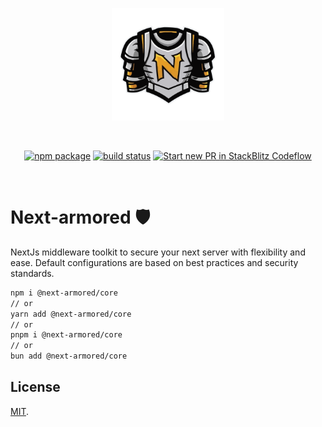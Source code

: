 <p align="center">
  <a 
  href="https://raw.githubusercontent.com/marek-e/next-armored/master/assets/n-armor.svg" target="_blank" rel="noopener noreferrer">
    <img width="180" src="https://raw.githubusercontent.com/marek-e/next-armored/master/assets/n-armor.svg" alt="next-armored logo">
  </a>
</p>
<br/>
<p align="center">
  <a href="https://npmjs.com/package/@next-armored/core"><img src="https://img.shields.io/npm/v/@next-armored/core.svg" alt="npm package"></a>
  <a href="https://github.com/mareke/next-armored/actions/workflows/ci.yml"><img src="https://github.com/mareke/next-armored/actions/workflows/ci.yml/badge.svg?branch=main" alt="build status"></a>
  <a href="https://pr.new/mareke/next-armored"><img src="https://developer.stackblitz.com/img/start_pr_dark_small.svg" alt="Start new PR in StackBlitz Codeflow"></a>
</p>
<br/>

# Next-armored 🛡️

NextJs middleware toolkit to secure your next server with flexibility and ease. Default configurations are based on best practices and security standards.

```bash
npm i @next-armored/core
// or
yarn add @next-armored/core
// or
pnpm i @next-armored/core
// or
bun add @next-armored/core
```

## License

[MIT](LICENSE).
